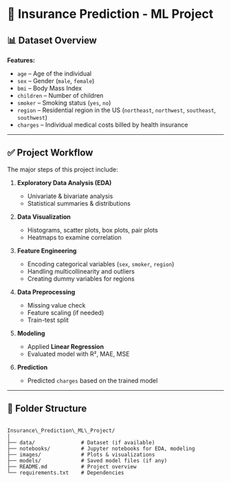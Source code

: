 
# 🏥 Insurance Prediction - ML Project


## 📊 Dataset Overview

**Features:**

- `age` – Age of the individual
- `sex` – Gender (`male`, `female`)
- `bmi` – Body Mass Index
- `children` – Number of children
- `smoker` – Smoking status (`yes`, `no`)
- `region` – Residential region in the US (`northeast`, `northwest`, `southeast`, `southwest`)
- `charges` – Individual medical costs billed by health insurance

---

## ✅ Project Workflow

The major steps of this project include:

1. **Exploratory Data Analysis (EDA)**  
   - Univariate & bivariate analysis  
   - Statistical summaries & distributions  

2. **Data Visualization**  
   - Histograms, scatter plots, box plots, pair plots  
   - Heatmaps to examine correlation  

3. **Feature Engineering**  
   - Encoding categorical variables (`sex`, `smoker`, `region`)  
   - Handling multicollinearity and outliers  
   - Creating dummy variables for regions  

4. **Data Preprocessing**  
   - Missing value check  
   - Feature scaling (if needed)  
   - Train-test split  

5. **Modeling**  
   - Applied **Linear Regression**  
   - Evaluated model with R², MAE, MSE  

6. **Prediction**  
   - Predicted `charges` based on the trained model  

---

## 📁 Folder Structure

```

Insurance\_Prediction\_ML\_Project/
│
├── data/               # Dataset (if available)
├── notebooks/          # Jupyter notebooks for EDA, modeling
├── images/             # Plots & visualizations
├── models/             # Saved model files (if any)
├── README.md           # Project overview
└── requirements.txt    # Dependencies

````
